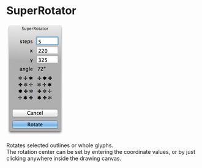SuperRotator
=====

<img src="SuperRotator.png" width="150" height="290" alt="SuperRotator" />

Rotates selected outlines or whole glyphs.  
The rotation center can be set by entering the coordinate values, or by just clicking anywhere inside the drawing canvas.

